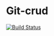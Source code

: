 # Git-crud

[![Build Status](https://travis-ci.com/sebach1/git-crud.svg?branch=master)](https://travis-ci.com/sebach1/git-crud)